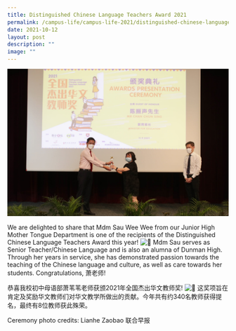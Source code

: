 ```yaml
---
title: Distinguished Chinese Language Teachers Award 2021
permalink: /campus-life/campus-life-2021/distinguished-chinese-language-teachers-award-2021/
date: 2021-10-12
layout: post
description: ""
image: ""
---
```

![](/images/mdmsau.jpg)

We are delighted to share that Mdm Sau Wee Wee from our Junior High Mother Tongue Department is one of the recipients of the Distinguished Chinese Language Teachers Award this year! ![🎉](https://www.facebook.com/images/emoji.php/v9/te5/1.5/16/1f389.png) Mdm Sau serves as Senior Teacher/Chinese Language and is also an alumna of Dunman High. Through her years in service, she has demonstrated passion towards the teaching of the Chinese language and culture, as well as care towards her students. Congratulations, 萧老师!

恭喜我校初中母语部萧苇苇老师获颁2021年全国杰出华文教师奖! ![🎉](https://www.facebook.com/images/emoji.php/v9/te5/1.5/16/1f389.png) 这奖项旨在肯定及奖励华文教师们对华文教学所做出的贡献。今年共有约340名教师获得提名，最终有8位教师获此殊荣。

Ceremony photo credits: Lianhe Zaobao 联合早报
